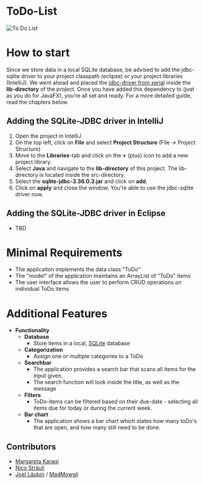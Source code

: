 # ToDo-List
![To Do List](https://images.unsplash.com/photo-1507925921958-8a62f3d1a50d?ixlib=rb-1.2.1&ixid=MnwxMjA3fDB8MHxwaG90by1wYWdlfHx8fGVufDB8fHx8&auto=format&fit=crop&w=1176&q=80)

# How to start
Since we store data in a local SQLite database, be advised to add the jdbc-sqlite driver to your project classpath
 (eclipse) or your project libraries (IntelliJ). We went ahead and placed the 
[jdbc-driver from xerial](https://github.com/xerial/sqlite-jdbc) inside the **lib-directory** of the project. Once you have
added this dependency to (just as you do for JavaFX), you're all set and ready. For a more detailed guide,
read the chapters below.

## Adding the SQLite-JDBC driver in IntelliJ
1. Open the project in IntelliJ
2. On the top left, click on **File** and select **Project Structure** (File -> Project Structure)
3. Move to the **Libraries**-tab and click on the **+** (plus) icon to add a new project library.
4. Select **Java** and navigate to the **lib-directory** of this project. The lib-directory is located inside the
src-directory.
5. Select the **sqlite-jdbc-3.36.0.3.jar** and click on **add**.
6. Click on **apply** and close the window. You're able to use the jdbc-sqlite driver now.

## Adding the SQLite-JDBC driver in Eclipse
- TBD

# Minimal Requirements
- The applicaiton implements the data class "ToDo"
- The "model" of the application maintains an ArrayList of "ToDo" items
- The user interface allows the user to perform CRUD operations on individual ToDo items

# Additional Features
- **Functionality**
  - **Database**
    - Store items in a local, [SQLite](https://www.sqlite.org/index.html) database
  - **Categorization**
    - Assign one or multiple categories to a ToDo
  - **Searchbar**
    - The application provides a search bar that scans all items for the input given.
    - The search function will look inside the title, as well as the message
  - **Filters**
    - ToDo-items can be filtered based on their due-date - selecting all items due for today or during the current week.
  - **Bar chart**
    - The application shows a bar chart which states how many toDo's that are open, and how many still need to be done.


## Contributors
- [Margareta Karaqi](https://github.com/mkfhnw)
- [Nico Sträuli](https://github.com/nicSt12)
- [Joel Läubin](https://github.com/Joel-Laeubin) / [MadMowgli](https://github.com/MadMowgli/MadMowgli)
